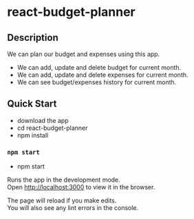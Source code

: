 # react-budget-planner

## Description

We can plan our budget and expenses using this app.

- We can add, update and delete budget for current month.
- We can add, update and delete expenses for current month.
- We can see budget/expenses history for current month.

## Quick Start

- download the app
- cd react-budget-planner
- npm install

### `npm start`

- npm start

Runs the app in the development mode.<br>
Open [http://localhost:3000](http://localhost:3000) to view it in the browser.

The page will reload if you make edits.<br>
You will also see any lint errors in the console.
